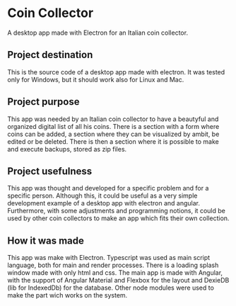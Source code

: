 # Coin Collector
A desktop app made with Electron for an Italian coin collector.

## Project destination
This is the source code of a desktop app made with electron. It was tested only for Windows, but it should work also for Linux and Mac.

## Project purpose
This app was needed by an Italian coin collector to have a beautyful and organized digital list of all his coins. There is a section with a
form where coins can be added, a section where they can be visualized by ambit, be edited or be deleted. There is then a section where it
is possible to make and execute backups, stored as zip files.

## Project usefulness
This app was thought and developed for a specific problem and for a specific person. Although this, it could be useful as a very simple
development example of a desktop app with electron and angular. Furthermore, with some adjustments and programming notions, it could be 
used by other coin collectors to make an app which fits their own collection.

## How it was made
This app was make with Electron. Typescript was used as main script language, both for main and render processes. There is a loading splash
window made with only html and css. The main app is made with Angular, with the support of Angular Material and Flexbox for the layout and
DexieDB (lib for IndexedDb) for the database. Other node modules were used to make the part wich works on the system.
